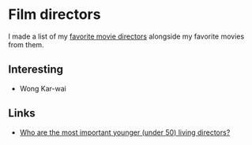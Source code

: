 # Film directors
I made a list of my [favorite movie directors](https://letterboxd.com/nikitavoloboev/list/favorite-directors/) alongside my favorite movies from them.

## Interesting
- Wong Kar-wai

## Links
- [Who are the most important younger (under 50) living directors?](https://www.reddit.com/r/TrueFilm/comments/8l3d06/who_are_the_most_important_younger_under_50/)